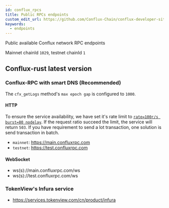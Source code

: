 ```yaml
---
id: conflux_rpcs
title: Public RPCs endpoints
custom_edit_url: https://github.com/Conflux-Chain/conflux-developer-site/edit/master/docs/sdks-and-tools/en/rpc-endpoints.md
keywords:
  - endpoints
---
```


Public available Conflux network RPC endpoints

Mainnet chainId `1029`, testnet chainId `1`

## Conflux-rust latest version

### Conflux-RPC with smart DNS (Recommended)

The `cfx_getLogs` method's `max epoch gap` is configured to `1000`.

#### HTTP

To ensure the service availability, we have set it's rate limit to [`rate=100r/s burst=80 nodelay`](https://www.nginx.com/blog/rate-limiting-nginx/). If the request ratio succeed the limit, the service will return `503`. If you have requirement to send a lot transaction, one solution is send transaction in batch.

* `mainnet`: https://main.confluxrpc.com
* `testnet`: https://test.confluxrpc.com

#### WebSocket

* ws(s)://main.confluxrpc.com/ws
* ws(s)://test.confluxrpc.com/ws

### TokenView's Infura service

* https://services.tokenview.com/cn/product/infura

